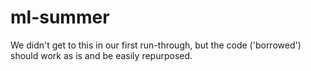 # ml-summer

We didn't get to this in our first run-through, but the code ('borrowed') should work as is and be easily repurposed.